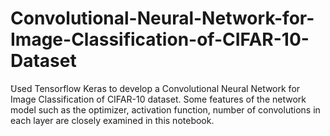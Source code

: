 # Convolutional-Neural-Network-for-Image-Classification-of-CIFAR-10-Dataset
َUsed Tensorflow Keras to develop a Convolutional Neural Network for Image Classification of CIFAR-10 dataset. Some features of the network model such as the optimizer, activation function, number of convolutions in each layer are closely examined in this notebook.
